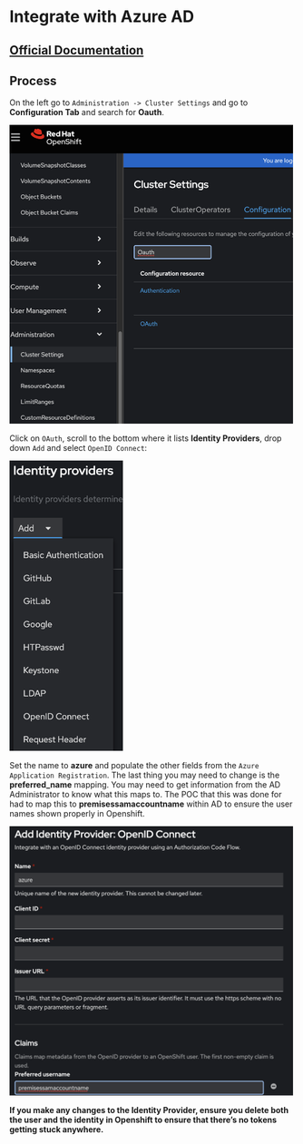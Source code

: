 # Integrate with Azure AD

## [Official Documentation](https://docs.openshift.com/container-platform/4.14/authentication/identity_providers/configuring-oidc-identity-provider.html)

## Process

On the left go to `Administration -> Cluster Settings` and go to **Configuration Tab** and search for **Oauth**.

<img src=/images/azure_image_1.png alt="drawing" width="500">


Click on `OAuth`, scroll to the bottom where it lists **Identity Providers**, drop down `Add` and select `OpenID Connect`:

<img src=/images/azure_image_2.png alt="drawing" width="200">


Set the name to **azure** and populate the other fields from the `Azure Application Registration`.  The last thing you may need to change is the **preferred_name** mapping.  You may need to get information from the AD Administrator to know what this maps to.  The POC that this was done for had to map this to **premisessamaccountname** within AD to ensure the user names shown properly in Openshift.


<img src=/images/azure_image_3.png alt="drawing" width="500">

**If you make any changes to the Identity Provider, ensure you delete both the user and the identity in Openshift to ensure that there’s no tokens getting stuck anywhere.**
